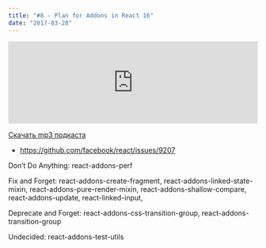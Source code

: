 ```yaml
---
title: "#8 - Plan for Addons in React 16"
date: "2017-03-28"
---
```


<iframe width="100%" height="166" scrolling="no" frameborder="no" src="https://w.soundcloud.com/player/?url=https%3A//api.soundcloud.com/tracks/317494828&amp;color=ff5500&amp;auto_play=false&amp;hide_related=false&amp;show_comments=true&amp;show_user=true&amp;show_reposts=false"></iframe>

<a href="https://5minreact.podster.fm/8/download/audio.mp3?download=yes&media=file"><i class="fa fa-download"></i> Скачать mp3 подкаста</a>

- https://github.com/facebook/react/issues/9207

Don’t Do Anything: react-addons-perf

Fix and Forget: react-addons-create-fragment, react-addons-linked-state-mixin, react-addons-pure-render-mixin, react-addons-shallow-compare, react-addons-update, react-linked-input,
 
Deprecate and Forget: react-addons-css-transition-group, react-addons-transition-group
 
Undecided: react-addons-test-utils

